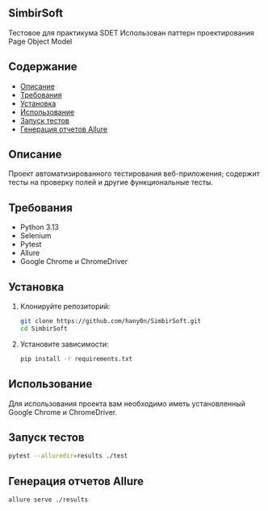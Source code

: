 
## SimbirSoft
Тестовое для практикума SDET
Использован паттерн проектирования Page Object Model

## Содержание

- [Описание](#описание)
- [Требования](#требования)
- [Установка](#установка)
- [Использование](#использование)
- [Запуск тестов](#запуск-тестов)
- [Генерация отчетов Allure](#генерация-отчетов-allure)



## Описание

Проект автоматизированного тестирования веб-приложения; содержит тесты на проверку полей и другие функциональные тесты.

## Требования

- Python 3.13
- Selenium
- Pytest
- Allure
- Google Chrome и ChromeDriver


## Установка

1. Клонируйте репозиторий:

    ```bash
    git clone https://github.com/hany0n/SimbirSoft.git
    cd SimbirSoft
    ```

2. Установите зависимости:

    ```bash
    pip install -r requirements.txt
    ```

## Использование

Для использования проекта вам необходимо иметь установленный Google Chrome и ChromeDriver.

## Запуск тестов

```bash
pytest --alluredir=results ./test

```

## Генерация отчетов Allure

```bash
allure serve ./results
```
